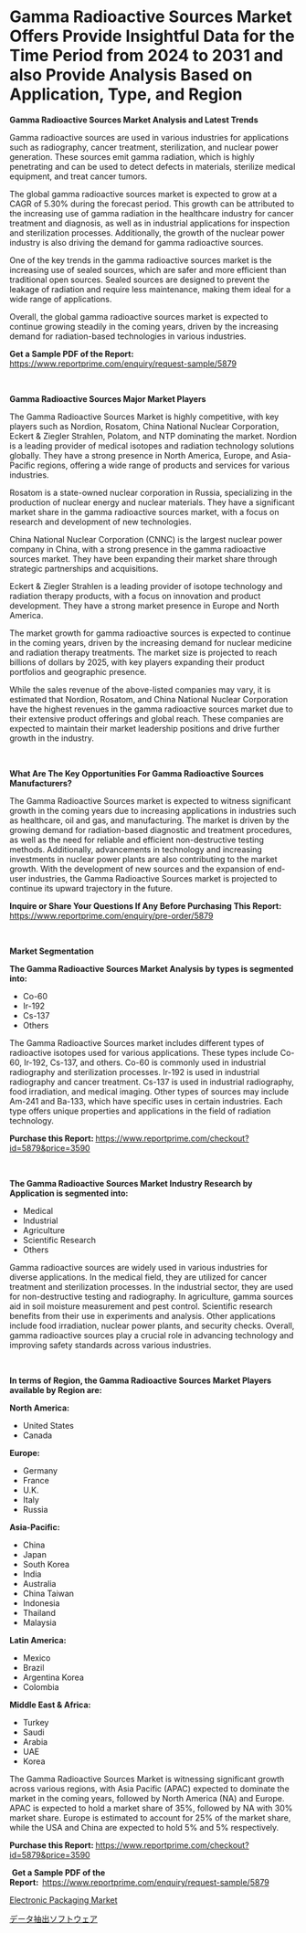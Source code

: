 <p><h1>Gamma Radioactive Sources Market Offers Provide Insightful Data for the Time Period from 2024 to 2031 and also Provide Analysis Based on Application, Type, and Region</h1></p><p><strong>Gamma Radioactive Sources Market Analysis and Latest Trends</strong></p>
<p><p>Gamma radioactive sources are used in various industries for applications such as radiography, cancer treatment, sterilization, and nuclear power generation. These sources emit gamma radiation, which is highly penetrating and can be used to detect defects in materials, sterilize medical equipment, and treat cancer tumors.</p><p>The global gamma radioactive sources market is expected to grow at a CAGR of 5.30% during the forecast period. This growth can be attributed to the increasing use of gamma radiation in the healthcare industry for cancer treatment and diagnosis, as well as in industrial applications for inspection and sterilization processes. Additionally, the growth of the nuclear power industry is also driving the demand for gamma radioactive sources.</p><p>One of the key trends in the gamma radioactive sources market is the increasing use of sealed sources, which are safer and more efficient than traditional open sources. Sealed sources are designed to prevent the leakage of radiation and require less maintenance, making them ideal for a wide range of applications.</p><p>Overall, the global gamma radioactive sources market is expected to continue growing steadily in the coming years, driven by the increasing demand for radiation-based technologies in various industries.</p></p>
<p><strong>Get a Sample PDF of the Report:&nbsp;</strong> <a href="https://www.reportprime.com/enquiry/request-sample/5879">https://www.reportprime.com/enquiry/request-sample/5879</a></p>
<p>&nbsp;</p>
<p><strong>Gamma Radioactive Sources Major Market Players</strong></p>
<p><p>The Gamma Radioactive Sources Market is highly competitive, with key players such as Nordion, Rosatom, China National Nuclear Corporation, Eckert & Ziegler Strahlen, Polatom, and NTP dominating the market. Nordion is a leading provider of medical isotopes and radiation technology solutions globally. They have a strong presence in North America, Europe, and Asia-Pacific regions, offering a wide range of products and services for various industries.</p><p>Rosatom is a state-owned nuclear corporation in Russia, specializing in the production of nuclear energy and nuclear materials. They have a significant market share in the gamma radioactive sources market, with a focus on research and development of new technologies.</p><p>China National Nuclear Corporation (CNNC) is the largest nuclear power company in China, with a strong presence in the gamma radioactive sources market. They have been expanding their market share through strategic partnerships and acquisitions.</p><p>Eckert & Ziegler Strahlen is a leading provider of isotope technology and radiation therapy products, with a focus on innovation and product development. They have a strong market presence in Europe and North America.</p><p>The market growth for gamma radioactive sources is expected to continue in the coming years, driven by the increasing demand for nuclear medicine and radiation therapy treatments. The market size is projected to reach billions of dollars by 2025, with key players expanding their product portfolios and geographic presence.</p><p>While the sales revenue of the above-listed companies may vary, it is estimated that Nordion, Rosatom, and China National Nuclear Corporation have the highest revenues in the gamma radioactive sources market due to their extensive product offerings and global reach. These companies are expected to maintain their market leadership positions and drive further growth in the industry.</p></p>
<p>&nbsp;</p>
<p><strong>What Are The Key Opportunities For Gamma Radioactive Sources Manufacturers?</strong></p>
<p><p>The Gamma Radioactive Sources market is expected to witness significant growth in the coming years due to increasing applications in industries such as healthcare, oil and gas, and manufacturing. The market is driven by the growing demand for radiation-based diagnostic and treatment procedures, as well as the need for reliable and efficient non-destructive testing methods. Additionally, advancements in technology and increasing investments in nuclear power plants are also contributing to the market growth. With the development of new sources and the expansion of end-user industries, the Gamma Radioactive Sources market is projected to continue its upward trajectory in the future.</p></p>
<p><strong>Inquire or Share Your Questions If Any Before Purchasing This Report:</strong> <a href="https://www.reportprime.com/enquiry/pre-order/5879">https://www.reportprime.com/enquiry/pre-order/5879</a></p>
<p>&nbsp;</p>
<p><strong>Market Segmentation</strong></p>
<p><strong>The Gamma Radioactive Sources Market Analysis by types is segmented into:</strong></p>
<p><ul><li>Co-60</li><li>Ir-192</li><li>Cs-137</li><li>Others</li></ul></p>
<p><p>The Gamma Radioactive Sources market includes different types of radioactive isotopes used for various applications. These types include Co-60, Ir-192, Cs-137, and others. Co-60 is commonly used in industrial radiography and sterilization processes. Ir-192 is used in industrial radiography and cancer treatment. Cs-137 is used in industrial radiography, food irradiation, and medical imaging. Other types of sources may include Am-241 and Ba-133, which have specific uses in certain industries. Each type offers unique properties and applications in the field of radiation technology.</p></p>
<p><strong>Purchase this Report:&nbsp;</strong><a href="https://www.reportprime.com/checkout?id=5879&price=3590">https://www.reportprime.com/checkout?id=5879&price=3590</a></p>
<p>&nbsp;</p>
<p><strong>The Gamma Radioactive Sources Market Industry Research by Application is segmented into:</strong></p>
<p><ul><li>Medical</li><li>Industrial</li><li>Agriculture</li><li>Scientific Research</li><li>Others</li></ul></p>
<p><p>Gamma radioactive sources are widely used in various industries for diverse applications. In the medical field, they are utilized for cancer treatment and sterilization processes. In the industrial sector, they are used for non-destructive testing and radiography. In agriculture, gamma sources aid in soil moisture measurement and pest control. Scientific research benefits from their use in experiments and analysis. Other applications include food irradiation, nuclear power plants, and security checks. Overall, gamma radioactive sources play a crucial role in advancing technology and improving safety standards across various industries.</p></p>
<p>&nbsp;</p>
<p><strong>In terms of Region, the Gamma Radioactive Sources Market Players available by Region are:</strong></p>
<p>
    <p> <strong> North America: </strong>
        <ul>
            <li>United States</li>
            <li>Canada</li>
        </ul>
        </p> 
    <p> <strong> Europe: </strong>
        <ul>
            <li>Germany</li>
            <li>France</li>
            <li>U.K.</li>
            <li>Italy</li>
            <li>Russia</li>
        </ul>
        </p> 
    <p> <strong> Asia-Pacific: </strong>
        <ul>
            <li>China</li>
            <li>Japan</li>
            <li>South Korea</li>
            <li>India</li>
            <li>Australia</li>
            <li>China Taiwan</li>
            <li>Indonesia</li>
            <li>Thailand</li>
            <li>Malaysia</li>
        </ul>
        </p> 
    <p> <strong> Latin America: </strong>
        <ul>
            <li>Mexico</li>
            <li>Brazil</li>
            <li>Argentina Korea</li>
            <li>Colombia</li>
        </ul>
        </p> 
    <p> <strong> Middle East & Africa: </strong>
        <ul>
            <li>Turkey</li>
            <li>Saudi</li>
            <li>Arabia</li>
            <li>UAE</li>
            <li>Korea</li>
        </ul>
    </p>
    </p>
<p><p>The Gamma Radioactive Sources Market is witnessing significant growth across various regions, with Asia Pacific (APAC) expected to dominate the market in the coming years, followed by North America (NA) and Europe. APAC is expected to hold a market share of 35%, followed by NA with 30% market share. Europe is estimated to account for 25% of the market share, while the USA and China are expected to hold 5% and 5% respectively.</p></p>
<p><strong>Purchase this Report: </strong><a href="https://www.reportprime.com/checkout?id=5879&price=3590">https://www.reportprime.com/checkout?id=5879&price=3590</a></p>
<p>&nbsp;<strong>Get a Sample PDF of the Report:&nbsp;&nbsp;</strong><a href="https://www.reportprime.com/enquiry/request-sample/5879">https://www.reportprime.com/enquiry/request-sample/5879</a></p>
<p><strong></strong></p>
<p><p><a href="https://forested-sushi-9b0.notion.site/Electronic-Packaging-Market-Size-Market-Trends-and-Growth-Outlook-forecasted-for-period-from-2024--5d31a8a383e94c59a0707a9aa1639fa8">Electronic Packaging Market</a></p><p><a href="https://github.com/hwbcz413288296/Market-Research-Report-List-1/blob/main/760714416767.md">データ抽出ソフトウェア</a></p></p>